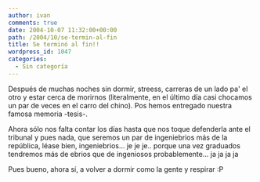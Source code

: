 ```yaml
---
author: ivan
comments: true
date: 2004-10-07 11:32:00+00:00
path: /2004/10/se-termin-al-fin
title: Se terminó al fin!!
wordpress_id: 1047
categories:
  - Sin categoría
---
```


Después de muchas noches sin dormir, streess, carreras de un lado pa' el otro y estar cerca de morirnos (literalmente, en el último día casi chocamos un par de veces en el carro del chino). Pos hemos entregado nuestra famosa memoria -tesis-.

Ahora sólo nos falta contar los días hasta que nos toque defenderla ante el tribunal y pues nada, que seremos un par de ingeniebrios más de la república, léase bien, ingeniebrios... je je je.. porque una vez graduados tendremos más de ebrios que de ingeniosos probablemente... ja ja ja ja

Pues bueno, ahora sí, a volver a dormir como la gente y respirar :P
